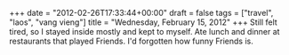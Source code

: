 +++
date = "2012-02-26T17:33:44+00:00"
draft = false
tags = ["travel", "laos", "vang vieng"]
title = "Wednesday, February 15, 2012"
+++
Still felt tired, so I stayed inside mostly and kept to myself. Ate lunch and dinner at restaurants that played Friends. I'd forgotten how funny Friends is.
